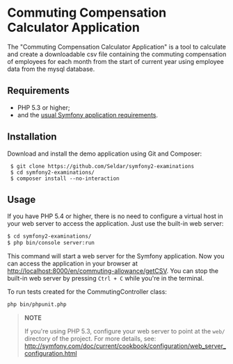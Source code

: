 Commuting Compensation Calculator Application
=============================================

The "Commuting Compensation Calculator Application" is a tool to calculate and create a downloadable csv file containing the commuting compensation of employees for each month from the start of current year using employee data from the mysql database.

Requirements
------------

  * PHP 5.3 or higher;
  * and the [usual Symfony application requirements](http://symfony.com/doc/current/reference/requirements.html).

Installation
------------

Download and install the demo application using Git and Composer:

     $ git clone https://github.com/Seldar/symfony2-examinations
     $ cd symfony2-examinations/
     $ composer install --no-interaction
Usage
-----

If you have PHP 5.4 or higher, there is no need to configure a virtual host
in your web server to access the application. Just use the built-in web server:

```bash
$ cd symfony2-examinations/
$ php bin/console server:run
```

This command will start a web server for the Symfony application. Now you can
access the application in your browser at <http://localhost:8000/en/commuting-allowance/getCSV>. You can
stop the built-in web server by pressing `Ctrl + C` while you're in the
terminal.

To run tests created for the CommutingController class:

```bash
php bin/phpunit.php
```
> **NOTE**
>
> If you're using PHP 5.3, configure your web server to point at the `web/`
> directory of the project. For more details, see:
> http://symfony.com/doc/current/cookbook/configuration/web_server_configuration.html
